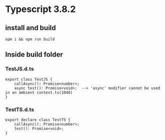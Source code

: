 # Typescript 3.8.2


## install and build
```
npm i && npm run build
```
## Inside build folder

### TestJS.d.ts

```
export class TestJS {
    callAsync(): Promise<number>;
    async test(): Promise<void>;  --> 'async' modifier cannot be used in an ambient context.ts(1040)
}
```

### TestTS.d.ts

```
export declare class TestTS {
    callAsync(): Promise<number>;
    test(): Promise<void>;
}
```